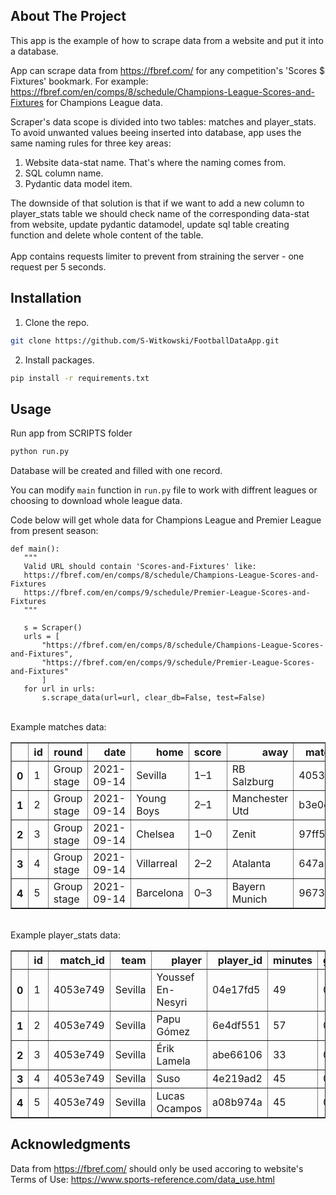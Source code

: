 ## About The Project
This app is the example of how to scrape data from a website and put it into a database.

App can scrape data from https://fbref.com/ for any competition's 'Scores $ Fixtures' bookmark. For example:
https://fbref.com/en/comps/8/schedule/Champions-League-Scores-and-Fixtures for Champions League data. 

Scraper's data scope is divided into two tables: matches and player_stats. To avoid unwanted values beeing inserted into database, app uses the same naming rules for three key areas:

1. Website data-stat name. That's where the naming comes from.
2. SQL column name.
3. Pydantic data model item.
   
The downside of that solution is that if we want to add a new column to player_stats table we should check name of the corresponding data-stat from website, update pydantic datamodel, update sql table creating function and delete whole content of the table. 
<br>
<br>
App contains requests limiter to prevent from straining the server - one request per 5 seconds.

## Installation
1. Clone the repo.
  ```sh
git clone https://github.com/S-Witkowski/FootballDataApp.git
  ```
2. Install packages.
  ```sh
pip install -r requirements.txt
  ```
 
 ## Usage
Run app from SCRIPTS folder 
  ```sh
python run.py
  ```
 Database will be created and filled with one record.

 You can modify ```main``` function in ```run.py``` file to work with diffrent leagues or choosing to download whole league data.
 
Code below will get whole data for Champions League and Premier League from present season:
 ```
 def main():
    """ 
    Valid URL should contain 'Scores-and-Fixtures' like: 
    https://fbref.com/en/comps/8/schedule/Champions-League-Scores-and-Fixtures
    https://fbref.com/en/comps/9/schedule/Premier-League-Scores-and-Fixtures
    """

    s = Scraper()
    urls = [
        "https://fbref.com/en/comps/8/schedule/Champions-League-Scores-and-Fixtures",
        "https://fbref.com/en/comps/9/schedule/Premier-League-Scores-and-Fixtures"
        ]
    for url in urls:
        s.scrape_data(url=url, clear_db=False, test=False)
```
 
 
<br>
Example matches data:

<table border="1" class="dataframe">  <thead>    <tr style="text-align: right;">      <th></th>      <th>id</th>      <th>round</th>      <th>date</th>      <th>home</th>      <th>score</th>      <th>away</th>      <th>match_id</th>      <th>season</th>      <th>competition</th>    </tr>  </thead>  <tbody>    <tr>      <th>0</th>      <td>1</td>      <td>Group stage</td>      <td>2021-09-14</td>      <td>Sevilla</td>      <td>1–1</td>      <td>RB Salzburg</td>      <td>4053e749</td>      <td>2021-2022</td>      <td>Champions League</td>    </tr>    <tr>      <th>1</th>      <td>2</td>      <td>Group stage</td>      <td>2021-09-14</td>      <td>Young Boys</td>      <td>2–1</td>      <td>Manchester Utd</td>      <td>b3e0c6ca</td>      <td>2021-2022</td>      <td>Champions League</td>    </tr>    <tr>      <th>2</th>      <td>3</td>      <td>Group stage</td>      <td>2021-09-14</td>      <td>Chelsea</td>      <td>1–0</td>      <td>Zenit</td>      <td>97ff5d03</td>      <td>2021-2022</td>      <td>Champions League</td>    </tr>    <tr>      <th>3</th>      <td>4</td>      <td>Group stage</td>      <td>2021-09-14</td>      <td>Villarreal</td>      <td>2–2</td>      <td>Atalanta</td>      <td>647a3ef3</td>      <td>2021-2022</td>      <td>Champions League</td>    </tr>    <tr>      <th>4</th>      <td>5</td>      <td>Group stage</td>      <td>2021-09-14</td>      <td>Barcelona</td>      <td>0–3</td>      <td>Bayern Munich</td>      <td>9673a872</td>      <td>2021-2022</td>      <td>Champions League</td>    </tr>  </tbody></table>

<br>
Example player_stats data:

<table border="1" class="dataframe"> <thead>    <tr style="text-align: right;">      <th></th>      <th>id</th>      <th>match_id</th>      <th>team</th>      <th>player</th>      <th>player_id</th>      <th>minutes</th>      <th>goals</th>      <th>assists</th>      <th>shots_total</th>      <th>cards_yellow</th>      <th>cards_red</th>      <th>touches</th>      <th>pressures</th>      <th>tackles</th>      <th>interceptions</th>      <th>blocks</th>      <th>xg</th>      <th>xa</th>      <th>sca</th>      <th>gca</th>      <th>passes_completed</th>      <th>passes</th>      <th>progressive_passes</th>      <th>dribbles_completed</th>      <th>dribbles</th>      <th>fouls</th>      <th>fouled</th>    </tr>  </thead>  <tbody>    <tr>      <th>0</th>      <td>1</td>      <td>4053e749</td>      <td>Sevilla</td>      <td>Youssef En-Nesyri</td>      <td>04e17fd5</td>      <td>49</td>      <td>0</td>      <td>0</td>      <td>2</td>      <td>2</td>      <td>1</td>      <td>19</td>      <td>8</td>      <td>0</td>      <td>0</td>      <td>1</td>      <td>0.5</td>      <td>0.0</td>      <td>1</td>      <td>1</td>      <td>5</td>      <td>8</td>      <td>0</td>      <td>0</td>      <td>0</td>      <td>2</td>      <td>3</td>    </tr>    <tr>      <th>1</th>      <td>2</td>      <td>4053e749</td>      <td>Sevilla</td>      <td>Papu Gómez</td>      <td>6e4df551</td>      <td>57</td>      <td>0</td>      <td>0</td>      <td>1</td>      <td>0</td>      <td>0</td>      <td>32</td>      <td>5</td>      <td>0</td>      <td>0</td>      <td>0</td>      <td>0.1</td>      <td>0.2</td>      <td>3</td>      <td>0</td>      <td>20</td>      <td>27</td>      <td>1</td>      <td>2</td>      <td>5</td>      <td>0</td>      <td>2</td>    </tr>    <tr>      <th>2</th>      <td>3</td>      <td>4053e749</td>      <td>Sevilla</td>      <td>Érik Lamela</td>      <td>abe66106</td>      <td>33</td>      <td>0</td>      <td>0</td>      <td>1</td>      <td>0</td>      <td>0</td>      <td>25</td>      <td>11</td>      <td>3</td>      <td>2</td>      <td>2</td>      <td>0.0</td>      <td>0.2</td>      <td>4</td>      <td>0</td>      <td>9</td>      <td>12</td>      <td>2</td>      <td>3</td>      <td>3</td>      <td>1</td>      <td>3</td>    </tr>    <tr>      <th>3</th>      <td>4</td>      <td>4053e749</td>      <td>Sevilla</td>      <td>Suso</td>      <td>4e219ad2</td>      <td>45</td>      <td>0</td>      <td>0</td>      <td>1</td>      <td>0</td>      <td>0</td>      <td>29</td>      <td>9</td>      <td>0</td>      <td>0</td>      <td>2</td>      <td>0.0</td>      <td>0.0</td>      <td>1</td>      <td>0</td>      <td>17</td>      <td>23</td>      <td>3</td>      <td>2</td>      <td>2</td>      <td>1</td>      <td>1</td>    </tr>    <tr>      <th>4</th>      <td>5</td>      <td>4053e749</td>      <td>Sevilla</td>      <td>Lucas Ocampos</td>      <td>a08b974a</td>      <td>45</td>      <td>0</td>      <td>0</td>      <td>2</td>      <td>0</td>      <td>0</td>      <td>21</td>      <td>9</td>      <td>0</td>      <td>1</td>      <td>1</td>      <td>0.0</td>      <td>0.0</td>      <td>0</td>      <td>0</td>      <td>7</td>      <td>10</td>      <td>0</td>      <td>0</td>      <td>2</td>      <td>0</td>      <td>1</td>    </tr>  </tbody></table>

## Acknowledgments
Data from https://fbref.com/ should only be used accoring to website's Terms of Use: https://www.sports-reference.com/data_use.html
